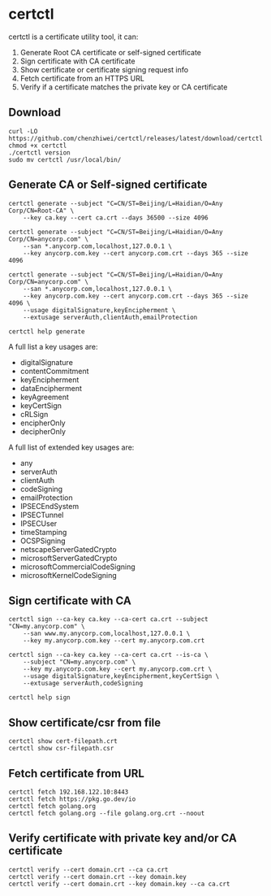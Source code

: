 # certctl

certctl is a certificate utility tool, it can:

1. Generate Root CA certificate or self-signed certificate
2. Sign certificate with CA certificate
3. Show certificate or certificate signing request info
4. Fetch certificate from an HTTPS URL
5. Verify if a certificate matches the private key or CA certificate

## Download

```
curl -LO https://github.com/chenzhiwei/certctl/releases/latest/download/certctl
chmod +x certctl
./certctl version
sudo mv certctl /usr/local/bin/
```

## Generate CA or Self-signed certificate

```
certctl generate --subject "C=CN/ST=Beijing/L=Haidian/O=Any Corp/CN=Root-CA" \
    --key ca.key --cert ca.crt --days 36500 --size 4096

certctl generate --subject "C=CN/ST=Beijing/L=Haidian/O=Any Corp/CN=anycorp.com" \
    --san *.anycorp.com,localhost,127.0.0.1 \
    --key anycorp.com.key --cert anycorp.com.crt --days 365 --size 4096

certctl generate --subject "C=CN/ST=Beijing/L=Haidian/O=Any Corp/CN=anycorp.com" \
    --san *.anycorp.com,localhost,127.0.0.1 \
    --key anycorp.com.key --cert anycorp.com.crt --days 365 --size 4096 \
    --usage digitalSignature,keyEncipherment \
    --extusage serverAuth,clientAuth,emailProtection

certctl help generate
```

A full list a key usages are:

* digitalSignature
* contentCommitment
* keyEncipherment
* dataEncipherment
* keyAgreement
* keyCertSign
* cRLSign
* encipherOnly
* decipherOnly

A full list of extended key usages are:

* any
* serverAuth
* clientAuth
* codeSigning
* emailProtection
* IPSECEndSystem
* IPSECTunnel
* IPSECUser
* timeStamping
* OCSPSigning
* netscapeServerGatedCrypto
* microsoftServerGatedCrypto
* microsoftCommercialCodeSigning
* microsoftKernelCodeSigning

## Sign certificate with CA

```
certctl sign --ca-key ca.key --ca-cert ca.crt --subject "CN=my.anycorp.com" \
    --san www.my.anycorp.com,localhost,127.0.0.1 \
    --key my.anycorp.com.key --cert my.anycorp.com.crt

certctl sign --ca-key ca.key --ca-cert ca.crt --is-ca \
    --subject "CN=my.anycorp.com" \
    --key my.anycorp.com.key --cert my.anycorp.com.crt \
    --usage digitalSignature,keyEncipherment,keyCertSign \
    --extusage serverAuth,codeSigning

certctl help sign
```

## Show certificate/csr from file

```
certctl show cert-filepath.crt
certctl show csr-filepath.csr
```

## Fetch certificate from URL

```
certctl fetch 192.168.122.10:8443
certctl fetch https://pkg.go.dev/io
certctl fetch golang.org
certctl fetch golang.org --file golang.org.crt --noout
```

## Verify certificate with private key and/or CA certificate

```
certctl verify --cert domain.crt --ca ca.crt
certctl verify --cert domain.crt --key domain.key
certctl verify --cert domain.crt --key domain.key --ca ca.crt
```

